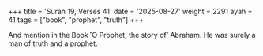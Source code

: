 +++
title = 'Surah 19, Verses 41'
date = '2025-08-27'
weight = 2291
ayah = 41
tags = ["book", "prophet", "truth"]
+++

And mention in the Book ˹O Prophet, the story of˺ Abraham. He was surely a man of truth and a prophet.